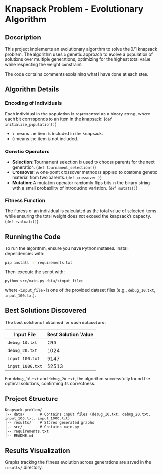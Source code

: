 # Knapsack Problem - Evolutionary Algorithm

## Description
This project implements an evolutionary algorithm to solve the 0/1 knapsack problem. The algorithm uses a genetic approach to evolve a population of solutions over multiple generations, optimizing for the highest total value while respecting the weight constraint.

The code contains comments explaining what I have done at each step.

## Algorithm Details
### Encoding of Individuals
Each individual in the population is represented as a binary string, where each bit corresponds to an item in the knapsack: (`def initialize_population()`)
- `1` means the item is included in the knapsack.
- `0` means the item is not included.

### Genetic Operators
- **Selection**: Tournament selection is used to choose parents for the next generation. (`def tournament_selection()`)
- **Crossover**: A one-point crossover method is applied to combine genetic material from two parents. (`def crossover()`)
- **Mutation**: A mutation operator randomly flips bits in the binary string with a small probability of introducing variation. (`def mutate()`)

### Fitness Function
The fitness of an individual is calculated as the total value of selected items while ensuring the total weight does not exceed the knapsack’s capacity. (`def evaluate()`)

## Running the Code
To run the algorithm, ensure you have Python installed. Install dependencies with:
```sh
pip install -r requirements.txt
```
Then, execute the script with:
```sh
python src/main.py data/<input_file>
```
where `<input_file>` is one of the provided dataset files (e.g., `debug_10.txt`, `input_100.txt`).

## Best Solutions Discovered
The best solutions I obtained for each dataset are:

| Input File        | Best Solution Value |
|------------------|------------------|
| `debug_10.txt`  | 295              |
| `debug_20.txt`  | 1024             |
| `input_100.txt` | 9147             |
| `input_1000.txt`| 52513            |

For `debug_10.txt` and `debug_20.txt`, the algorithm successfully found the optimal solutions, confirming its correctness.

## Project Structure
```
Knapsack-problem/
│-- data/       # Contains input files (debug_10.txt, debug_20.txt, input_100.txt, input_1000.txt)
│-- results/    # Stores generated graphs
│-- src/        # Contains main.py
│-- requirements.txt
│-- README.md
```

## Results Visualization
Graphs tracking the fitness evolution across generations are saved in the `results/` directory.
